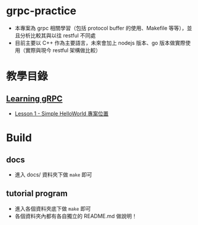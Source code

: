 # grpc-practice
- 本專案為 grpc 相關學習（包括 protocol buffer 的使用、Makefile 等等），並且分析比較其與以往 restful 不同處
- 目前主要以 C++ 作為主要語言，未來會加上 nodejs 版本、go 版本做實際使用（實際與現今 restful 架構做比較）

# 教學目錄

## [Learning gRPC](https://kevinbird61.github.io/grpc-practice/)
- [Lesson 1 - Simple HelloWorld 專案位置](https://github.com/kevinbird61/grpc-practice/tree/master/01-HelloWorld)

# Build 

## docs

* 進入 docs/ 資料夾下做 `make` 即可

## tutorial program

* 進入各個資料夾底下做 `make` 即可
* 各個資料夾內都有各自獨立的 README.md 做說明！